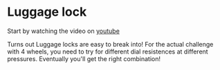 # Luggage lock
Start by watching the video on [youtube]('https://www.youtube.com/watch?v=ycM1hBSEyog')

Turns out Luggage locks are easy to break into!
For the actual challenge with 4 wheels, you need to try for different dial resistences at different pressures. Eventually you'll get the right combination!
